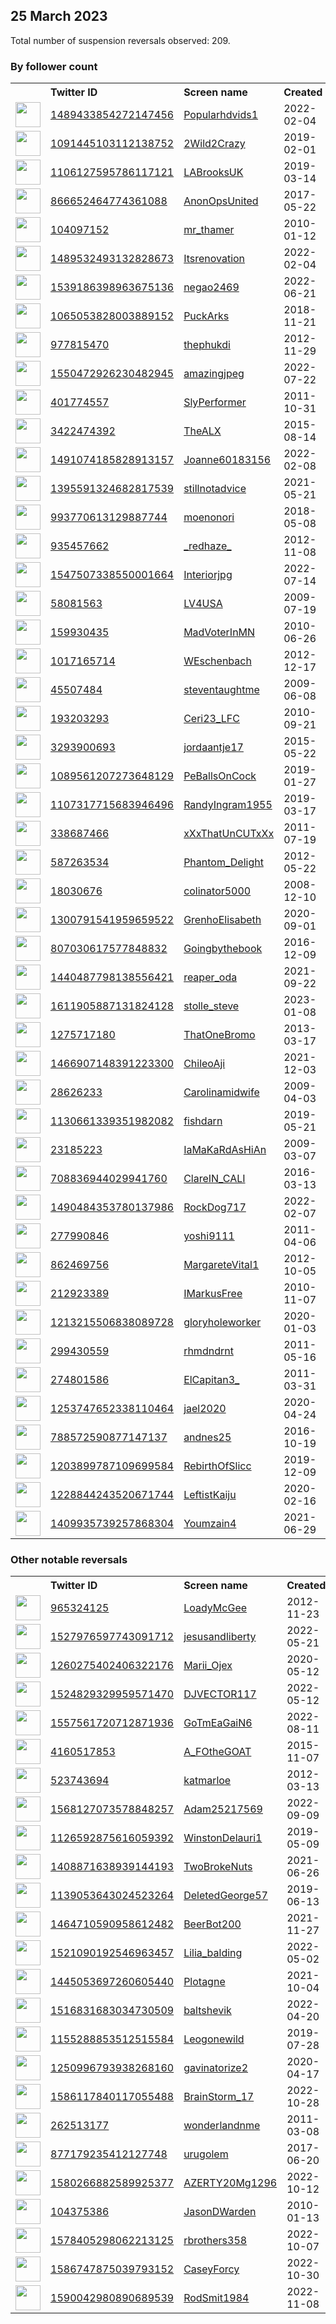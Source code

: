 
## 25 March 2023
Total number of suspension reversals observed: 209.

### By follower count
<table><tr><th></th><th align="left">Twitter ID</th><th align="left">Screen name</th>
<th align="left">Created</th><th align="left">Status</th><th align="left">Suspended</th><th align="left">Followers</th>
<tr><td><a href="https://pbs.twimg.com/profile_images/1643748434502090754/moNbwjb0_normal.jpg"><img src="https://pbs.twimg.com/profile_images/1643748434502090754/moNbwjb0_normal.jpg" width="40px" height="40px" align="center"/></a></td><td><a href="https://twitter.com/intent/user?user_id=1489433854272147456">1489433854272147456</a></td><td><a href="https://twitter.com/Popularhdvids1">Popularhdvids1</a></td><td>2022-02-04</td><td align="center"></td><td>2023-02-03</td><td>305804</td></tr>
<tr><td><a href="https://pbs.twimg.com/profile_images/1563410708125007872/VLMs5556_normal.jpg"><img src="https://pbs.twimg.com/profile_images/1563410708125007872/VLMs5556_normal.jpg" width="40px" height="40px" align="center"/></a></td><td><a href="https://twitter.com/intent/user?user_id=1091445103112138752">1091445103112138752</a></td><td><a href="https://twitter.com/2Wild2Crazy">2Wild2Crazy</a></td><td>2019-02-01</td><td align="center"></td><td>2023-01-27</td><td>267159</td></tr>
<tr><td><a href="https://pbs.twimg.com/profile_images/1638544368633085955/smRyyLZz_normal.jpg"><img src="https://pbs.twimg.com/profile_images/1638544368633085955/smRyyLZz_normal.jpg" width="40px" height="40px" align="center"/></a></td><td><a href="https://twitter.com/intent/user?user_id=1106127595786117121">1106127595786117121</a></td><td><a href="https://twitter.com/LABrooksUK">LABrooksUK</a></td><td>2019-03-14</td><td align="center"></td><td>2023-01-09</td><td>132095</td></tr>
<tr><td><a href="https://pbs.twimg.com/profile_images/1640922915225886720/qU925Bf3_normal.jpg"><img src="https://pbs.twimg.com/profile_images/1640922915225886720/qU925Bf3_normal.jpg" width="40px" height="40px" align="center"/></a></td><td><a href="https://twitter.com/intent/user?user_id=866652464774361088">866652464774361088</a></td><td><a href="https://twitter.com/AnonOpsUnited">AnonOpsUnited</a></td><td>2017-05-22</td><td align="center">🚫</td><td></td><td>75369</td></tr>
<tr><td><a href="https://pbs.twimg.com/profile_images/1519702312259923970/C_ju3Ej-_normal.jpg"><img src="https://pbs.twimg.com/profile_images/1519702312259923970/C_ju3Ej-_normal.jpg" width="40px" height="40px" align="center"/></a></td><td><a href="https://twitter.com/intent/user?user_id=104097152">104097152</a></td><td><a href="https://twitter.com/mr_thamer">mr_thamer</a></td><td>2010-01-12</td><td align="center"></td><td>2022-11-24</td><td>63163</td></tr>
<tr><td><a href="https://pbs.twimg.com/profile_images/1645349593972891650/t6WuadHv_normal.jpg"><img src="https://pbs.twimg.com/profile_images/1645349593972891650/t6WuadHv_normal.jpg" width="40px" height="40px" align="center"/></a></td><td><a href="https://twitter.com/intent/user?user_id=1489532493132828673">1489532493132828673</a></td><td><a href="https://twitter.com/Itsrenovation">Itsrenovation</a></td><td>2022-02-04</td><td align="center"></td><td>2022-03-11</td><td>54837</td></tr>
<tr><td><a href="https://pbs.twimg.com/profile_images/1638694471075352577/7x5KTfjb_normal.jpg"><img src="https://pbs.twimg.com/profile_images/1638694471075352577/7x5KTfjb_normal.jpg" width="40px" height="40px" align="center"/></a></td><td><a href="https://twitter.com/intent/user?user_id=1539186398963675136">1539186398963675136</a></td><td><a href="https://twitter.com/negao2469">negao2469</a></td><td>2022-06-21</td><td align="center"></td><td>2023-03-03</td><td>25768</td></tr>
<tr><td><a href="https://pbs.twimg.com/profile_images/1515173772147494913/plAJChUL_normal.jpg"><img src="https://pbs.twimg.com/profile_images/1515173772147494913/plAJChUL_normal.jpg" width="40px" height="40px" align="center"/></a></td><td><a href="https://twitter.com/intent/user?user_id=1065053828003889152">1065053828003889152</a></td><td><a href="https://twitter.com/PuckArks">PuckArks</a></td><td>2018-11-21</td><td align="center">🚫</td><td>2022-06-29</td><td>23947</td></tr>
<tr><td><a href="https://pbs.twimg.com/profile_images/1452333958654533639/jK5ylg_Q_normal.jpg"><img src="https://pbs.twimg.com/profile_images/1452333958654533639/jK5ylg_Q_normal.jpg" width="40px" height="40px" align="center"/></a></td><td><a href="https://twitter.com/intent/user?user_id=977815470">977815470</a></td><td><a href="https://twitter.com/thephukdi">thephukdi</a></td><td>2012-11-29</td><td align="center"></td><td>2023-03-15</td><td>23020</td></tr>
<tr><td><a href="https://pbs.twimg.com/profile_images/1568678438185365505/rKakvut3_normal.jpg"><img src="https://pbs.twimg.com/profile_images/1568678438185365505/rKakvut3_normal.jpg" width="40px" height="40px" align="center"/></a></td><td><a href="https://twitter.com/intent/user?user_id=1550472926230482945">1550472926230482945</a></td><td><a href="https://twitter.com/amazingjpeg">amazingjpeg</a></td><td>2022-07-22</td><td align="center"></td><td>2022-09-16</td><td>18773</td></tr>
<tr><td><a href="https://pbs.twimg.com/profile_images/1659604622611300370/b8LqAq8W_normal.jpg"><img src="https://pbs.twimg.com/profile_images/1659604622611300370/b8LqAq8W_normal.jpg" width="40px" height="40px" align="center"/></a></td><td><a href="https://twitter.com/intent/user?user_id=401774557">401774557</a></td><td><a href="https://twitter.com/SlyPerformer">SlyPerformer</a></td><td>2011-10-31</td><td align="center"></td><td>2023-03-22</td><td>14756</td></tr>
<tr><td><a href="https://pbs.twimg.com/profile_images/977433954927161344/z6BS9F59_normal.jpg"><img src="https://pbs.twimg.com/profile_images/977433954927161344/z6BS9F59_normal.jpg" width="40px" height="40px" align="center"/></a></td><td><a href="https://twitter.com/intent/user?user_id=3422474392">3422474392</a></td><td><a href="https://twitter.com/TheALX">TheALX</a></td><td>2015-08-14</td><td align="center">🔒</td><td></td><td>14511</td></tr>
<tr><td><a href="https://pbs.twimg.com/profile_images/1491075031157420034/j6TImwhB_normal.jpg"><img src="https://pbs.twimg.com/profile_images/1491075031157420034/j6TImwhB_normal.jpg" width="40px" height="40px" align="center"/></a></td><td><a href="https://twitter.com/intent/user?user_id=1491074185828913157">1491074185828913157</a></td><td><a href="https://twitter.com/Joanne60183156">Joanne60183156</a></td><td>2022-02-08</td><td align="center"></td><td>2022-06-07</td><td>14281</td></tr>
<tr><td><a href="https://pbs.twimg.com/profile_images/1654088748831735809/7oE4hTRU_normal.jpg"><img src="https://pbs.twimg.com/profile_images/1654088748831735809/7oE4hTRU_normal.jpg" width="40px" height="40px" align="center"/></a></td><td><a href="https://twitter.com/intent/user?user_id=1395591324682817539">1395591324682817539</a></td><td><a href="https://twitter.com/stillnotadvice">stillnotadvice</a></td><td>2021-05-21</td><td align="center"></td><td>2023-03-22</td><td>13053</td></tr>
<tr><td><a href="https://pbs.twimg.com/profile_images/1264823539980480512/jk5-dbSg_normal.jpg"><img src="https://pbs.twimg.com/profile_images/1264823539980480512/jk5-dbSg_normal.jpg" width="40px" height="40px" align="center"/></a></td><td><a href="https://twitter.com/intent/user?user_id=993770613129887744">993770613129887744</a></td><td><a href="https://twitter.com/moenonori">moenonori</a></td><td>2018-05-08</td><td align="center"></td><td>2023-03-03</td><td>12968</td></tr>
<tr><td><a href="https://pbs.twimg.com/profile_images/615975624188952576/M2L9hGNP_normal.jpg"><img src="https://pbs.twimg.com/profile_images/615975624188952576/M2L9hGNP_normal.jpg" width="40px" height="40px" align="center"/></a></td><td><a href="https://twitter.com/intent/user?user_id=935457662">935457662</a></td><td><a href="https://twitter.com/_redhaze_">_redhaze_</a></td><td>2012-11-08</td><td align="center"></td><td></td><td>12415</td></tr>
<tr><td><a href="https://pbs.twimg.com/profile_images/1547627588553568259/mUgIjQZe_normal.jpg"><img src="https://pbs.twimg.com/profile_images/1547627588553568259/mUgIjQZe_normal.jpg" width="40px" height="40px" align="center"/></a></td><td><a href="https://twitter.com/intent/user?user_id=1547507338550001664">1547507338550001664</a></td><td><a href="https://twitter.com/Interiorjpg">Interiorjpg</a></td><td>2022-07-14</td><td align="center"></td><td>2022-09-10</td><td>11712</td></tr>
<tr><td><a href="https://pbs.twimg.com/profile_images/1314235406972379137/R-x1gLK7_normal.jpg"><img src="https://pbs.twimg.com/profile_images/1314235406972379137/R-x1gLK7_normal.jpg" width="40px" height="40px" align="center"/></a></td><td><a href="https://twitter.com/intent/user?user_id=58081563">58081563</a></td><td><a href="https://twitter.com/LV4USA">LV4USA</a></td><td>2009-07-19</td><td align="center"></td><td></td><td>11251</td></tr>
<tr><td><a href="https://pbs.twimg.com/profile_images/940622291133706240/kV_jYyK7_normal.jpg"><img src="https://pbs.twimg.com/profile_images/940622291133706240/kV_jYyK7_normal.jpg" width="40px" height="40px" align="center"/></a></td><td><a href="https://twitter.com/intent/user?user_id=159930435">159930435</a></td><td><a href="https://twitter.com/MadVoterInMN">MadVoterInMN</a></td><td>2010-06-26</td><td align="center"></td><td></td><td>9083</td></tr>
<tr><td><a href="https://pbs.twimg.com/profile_images/1241871078940495873/NEMMKHrt_normal.jpg"><img src="https://pbs.twimg.com/profile_images/1241871078940495873/NEMMKHrt_normal.jpg" width="40px" height="40px" align="center"/></a></td><td><a href="https://twitter.com/intent/user?user_id=1017165714">1017165714</a></td><td><a href="https://twitter.com/WEschenbach">WEschenbach</a></td><td>2012-12-17</td><td align="center"></td><td>2022-11-18</td><td>8821</td></tr>
<tr><td><a href="https://pbs.twimg.com/profile_images/1613333359341568003/Qu254u73_normal.jpg"><img src="https://pbs.twimg.com/profile_images/1613333359341568003/Qu254u73_normal.jpg" width="40px" height="40px" align="center"/></a></td><td><a href="https://twitter.com/intent/user?user_id=45507484">45507484</a></td><td><a href="https://twitter.com/steventaughtme">steventaughtme</a></td><td>2009-06-08</td><td align="center"></td><td>2023-03-02</td><td>8427</td></tr>
<tr><td><a href="https://pbs.twimg.com/profile_images/982332656573734914/TpkeX0GN_normal.jpg"><img src="https://pbs.twimg.com/profile_images/982332656573734914/TpkeX0GN_normal.jpg" width="40px" height="40px" align="center"/></a></td><td><a href="https://twitter.com/intent/user?user_id=193203293">193203293</a></td><td><a href="https://twitter.com/Ceri23_LFC">Ceri23_LFC</a></td><td>2010-09-21</td><td align="center"></td><td></td><td>4638</td></tr>
<tr><td><a href="https://pbs.twimg.com/profile_images/1643959464003764224/18V_UoXP_normal.jpg"><img src="https://pbs.twimg.com/profile_images/1643959464003764224/18V_UoXP_normal.jpg" width="40px" height="40px" align="center"/></a></td><td><a href="https://twitter.com/intent/user?user_id=3293900693">3293900693</a></td><td><a href="https://twitter.com/jordaantje17">jordaantje17</a></td><td>2015-05-22</td><td align="center"></td><td></td><td>4077</td></tr>
<tr><td><a href="https://pbs.twimg.com/profile_images/1640130545249050627/DFYONjhP_normal.jpg"><img src="https://pbs.twimg.com/profile_images/1640130545249050627/DFYONjhP_normal.jpg" width="40px" height="40px" align="center"/></a></td><td><a href="https://twitter.com/intent/user?user_id=1089561207273648129">1089561207273648129</a></td><td><a href="https://twitter.com/PeBallsOnCock">PeBallsOnCock</a></td><td>2019-01-27</td><td align="center"></td><td>2022-10-29</td><td>4012</td></tr>
<tr><td><a href="https://pbs.twimg.com/profile_images/1639340953784680451/ywEdyEK4_normal.jpg"><img src="https://pbs.twimg.com/profile_images/1639340953784680451/ywEdyEK4_normal.jpg" width="40px" height="40px" align="center"/></a></td><td><a href="https://twitter.com/intent/user?user_id=1107317715683946496">1107317715683946496</a></td><td><a href="https://twitter.com/RandyIngram1955">RandyIngram1955</a></td><td>2019-03-17</td><td align="center"></td><td></td><td>3669</td></tr>
<tr><td><a href="https://abs.twimg.com/sticky/default_profile_images/default_profile_normal.png"><img src="https://abs.twimg.com/sticky/default_profile_images/default_profile_normal.png" width="40px" height="40px" align="center"/></a></td><td><a href="https://twitter.com/intent/user?user_id=338687466">338687466</a></td><td><a href="https://twitter.com/xXxThatUnCUTxXx">xXxThatUnCUTxXx</a></td><td>2011-07-19</td><td align="center"></td><td>2023-02-08</td><td>3457</td></tr>
<tr><td><a href="https://pbs.twimg.com/profile_images/781751604013740033/H_QtuSZq_normal.jpg"><img src="https://pbs.twimg.com/profile_images/781751604013740033/H_QtuSZq_normal.jpg" width="40px" height="40px" align="center"/></a></td><td><a href="https://twitter.com/intent/user?user_id=587263534">587263534</a></td><td><a href="https://twitter.com/Phantom_Delight">Phantom_Delight</a></td><td>2012-05-22</td><td align="center"></td><td>2022-11-27</td><td>3307</td></tr>
<tr><td><a href="https://pbs.twimg.com/profile_images/1354848252894404608/L5oiFPLg_normal.jpg"><img src="https://pbs.twimg.com/profile_images/1354848252894404608/L5oiFPLg_normal.jpg" width="40px" height="40px" align="center"/></a></td><td><a href="https://twitter.com/intent/user?user_id=18030676">18030676</a></td><td><a href="https://twitter.com/colinator5000">colinator5000</a></td><td>2008-12-10</td><td align="center"></td><td></td><td>3139</td></tr>
<tr><td><a href="https://pbs.twimg.com/profile_images/1655768903308419072/wlFZw2jH_normal.jpg"><img src="https://pbs.twimg.com/profile_images/1655768903308419072/wlFZw2jH_normal.jpg" width="40px" height="40px" align="center"/></a></td><td><a href="https://twitter.com/intent/user?user_id=1300791541959659522">1300791541959659522</a></td><td><a href="https://twitter.com/GrenhoElisabeth">GrenhoElisabeth</a></td><td>2020-09-01</td><td align="center"></td><td>2022-11-07</td><td>3126</td></tr>
<tr><td><a href="https://pbs.twimg.com/profile_images/1642931762748702720/tEvUMjOS_normal.jpg"><img src="https://pbs.twimg.com/profile_images/1642931762748702720/tEvUMjOS_normal.jpg" width="40px" height="40px" align="center"/></a></td><td><a href="https://twitter.com/intent/user?user_id=807030617577848832">807030617577848832</a></td><td><a href="https://twitter.com/Goingbythebook">Goingbythebook</a></td><td>2016-12-09</td><td align="center"></td><td></td><td>2885</td></tr>
<tr><td><a href="https://pbs.twimg.com/profile_images/1440487929822924804/7KJ5uOFd_normal.png"><img src="https://pbs.twimg.com/profile_images/1440487929822924804/7KJ5uOFd_normal.png" width="40px" height="40px" align="center"/></a></td><td><a href="https://twitter.com/intent/user?user_id=1440487798138556421">1440487798138556421</a></td><td><a href="https://twitter.com/reaper_oda">reaper_oda</a></td><td>2021-09-22</td><td align="center"></td><td>2022-05-04</td><td>2744</td></tr>
<tr><td><a href="https://pbs.twimg.com/profile_images/1612255768803434500/qaCsOynO_normal.jpg"><img src="https://pbs.twimg.com/profile_images/1612255768803434500/qaCsOynO_normal.jpg" width="40px" height="40px" align="center"/></a></td><td><a href="https://twitter.com/intent/user?user_id=1611905887131824128">1611905887131824128</a></td><td><a href="https://twitter.com/stolle_steve">stolle_steve</a></td><td>2023-01-08</td><td align="center"></td><td>2023-03-20</td><td>2395</td></tr>
<tr><td><a href="https://pbs.twimg.com/profile_images/1553210219718746112/R4qpzanL_normal.jpg"><img src="https://pbs.twimg.com/profile_images/1553210219718746112/R4qpzanL_normal.jpg" width="40px" height="40px" align="center"/></a></td><td><a href="https://twitter.com/intent/user?user_id=1275717180">1275717180</a></td><td><a href="https://twitter.com/ThatOneBromo">ThatOneBromo</a></td><td>2013-03-17</td><td align="center"></td><td>2023-02-04</td><td>2177</td></tr>
<tr><td><a href="https://pbs.twimg.com/profile_images/1604222319177609216/hR3Gq0vv_normal.jpg"><img src="https://pbs.twimg.com/profile_images/1604222319177609216/hR3Gq0vv_normal.jpg" width="40px" height="40px" align="center"/></a></td><td><a href="https://twitter.com/intent/user?user_id=1466907148391223300">1466907148391223300</a></td><td><a href="https://twitter.com/ChileoAji">ChileoAji</a></td><td>2021-12-03</td><td align="center"></td><td>2023-03-01</td><td>2029</td></tr>
<tr><td><a href="https://pbs.twimg.com/profile_images/1646514023406669824/aXx_lLmC_normal.jpg"><img src="https://pbs.twimg.com/profile_images/1646514023406669824/aXx_lLmC_normal.jpg" width="40px" height="40px" align="center"/></a></td><td><a href="https://twitter.com/intent/user?user_id=28626233">28626233</a></td><td><a href="https://twitter.com/Carolinamidwife">Carolinamidwife</a></td><td>2009-04-03</td><td align="center"></td><td></td><td>1862</td></tr>
<tr><td><a href="https://pbs.twimg.com/profile_images/1639313001143582740/k8vSFh2N_normal.jpg"><img src="https://pbs.twimg.com/profile_images/1639313001143582740/k8vSFh2N_normal.jpg" width="40px" height="40px" align="center"/></a></td><td><a href="https://twitter.com/intent/user?user_id=1130661339351982082">1130661339351982082</a></td><td><a href="https://twitter.com/fishdarn">fishdarn</a></td><td>2019-05-21</td><td align="center"></td><td></td><td>1828</td></tr>
<tr><td><a href="https://pbs.twimg.com/profile_images/1088542640025419777/qTrFiGyd_normal.jpg"><img src="https://pbs.twimg.com/profile_images/1088542640025419777/qTrFiGyd_normal.jpg" width="40px" height="40px" align="center"/></a></td><td><a href="https://twitter.com/intent/user?user_id=23185223">23185223</a></td><td><a href="https://twitter.com/IaMaKaRdAsHiAn">IaMaKaRdAsHiAn</a></td><td>2009-03-07</td><td align="center">🔒</td><td>2023-02-04</td><td>1820</td></tr>
<tr><td><a href="https://pbs.twimg.com/profile_images/872681341300506624/561ETL9i_normal.jpg"><img src="https://pbs.twimg.com/profile_images/872681341300506624/561ETL9i_normal.jpg" width="40px" height="40px" align="center"/></a></td><td><a href="https://twitter.com/intent/user?user_id=708836944029941760">708836944029941760</a></td><td><a href="https://twitter.com/ClareIN_CALI">ClareIN_CALI</a></td><td>2016-03-13</td><td align="center"></td><td>2022-07-23</td><td>1731</td></tr>
<tr><td><a href="https://pbs.twimg.com/profile_images/1490485602323685379/CuZiXPHy_normal.jpg"><img src="https://pbs.twimg.com/profile_images/1490485602323685379/CuZiXPHy_normal.jpg" width="40px" height="40px" align="center"/></a></td><td><a href="https://twitter.com/intent/user?user_id=1490484353780137986">1490484353780137986</a></td><td><a href="https://twitter.com/RockDog717">RockDog717</a></td><td>2022-02-07</td><td align="center"></td><td>2023-02-28</td><td>1674</td></tr>
<tr><td><a href="https://pbs.twimg.com/profile_images/1651222357053259776/MJZmBNzj_normal.jpg"><img src="https://pbs.twimg.com/profile_images/1651222357053259776/MJZmBNzj_normal.jpg" width="40px" height="40px" align="center"/></a></td><td><a href="https://twitter.com/intent/user?user_id=277990846">277990846</a></td><td><a href="https://twitter.com/yoshi9111">yoshi9111</a></td><td>2011-04-06</td><td align="center"></td><td>2023-03-17</td><td>1596</td></tr>
<tr><td><a href="https://pbs.twimg.com/profile_images/1660647356797165569/J4oTX3x9_normal.jpg"><img src="https://pbs.twimg.com/profile_images/1660647356797165569/J4oTX3x9_normal.jpg" width="40px" height="40px" align="center"/></a></td><td><a href="https://twitter.com/intent/user?user_id=862469756">862469756</a></td><td><a href="https://twitter.com/MargareteVital1">MargareteVital1</a></td><td>2012-10-05</td><td align="center"></td><td>2022-06-28</td><td>1532</td></tr>
<tr><td><a href="https://pbs.twimg.com/profile_images/1656791179252453376/FVRAL8Cf_normal.jpg"><img src="https://pbs.twimg.com/profile_images/1656791179252453376/FVRAL8Cf_normal.jpg" width="40px" height="40px" align="center"/></a></td><td><a href="https://twitter.com/intent/user?user_id=212923389">212923389</a></td><td><a href="https://twitter.com/IMarkusFree">IMarkusFree</a></td><td>2010-11-07</td><td align="center"></td><td></td><td>1494</td></tr>
<tr><td><a href="https://pbs.twimg.com/profile_images/1659794326921027585/w8j54dc7_normal.jpg"><img src="https://pbs.twimg.com/profile_images/1659794326921027585/w8j54dc7_normal.jpg" width="40px" height="40px" align="center"/></a></td><td><a href="https://twitter.com/intent/user?user_id=1213215506838089728">1213215506838089728</a></td><td><a href="https://twitter.com/gloryholeworker">gloryholeworker</a></td><td>2020-01-03</td><td align="center">👋</td><td>2022-08-04</td><td>1486</td></tr>
<tr><td><a href="https://pbs.twimg.com/profile_images/1657196619861983232/03Po3oIm_normal.jpg"><img src="https://pbs.twimg.com/profile_images/1657196619861983232/03Po3oIm_normal.jpg" width="40px" height="40px" align="center"/></a></td><td><a href="https://twitter.com/intent/user?user_id=299430559">299430559</a></td><td><a href="https://twitter.com/rhmdndrnt">rhmdndrnt</a></td><td>2011-05-16</td><td align="center"></td><td>2022-11-08</td><td>1469</td></tr>
<tr><td><a href="https://pbs.twimg.com/profile_images/1639607253517910018/AO7d9kjK_normal.jpg"><img src="https://pbs.twimg.com/profile_images/1639607253517910018/AO7d9kjK_normal.jpg" width="40px" height="40px" align="center"/></a></td><td><a href="https://twitter.com/intent/user?user_id=274801586">274801586</a></td><td><a href="https://twitter.com/ElCapitan3_">ElCapitan3_</a></td><td>2011-03-31</td><td align="center">👋</td><td></td><td>1439</td></tr>
<tr><td><a href="https://pbs.twimg.com/profile_images/1347344601976340487/dokiGEXc_normal.jpg"><img src="https://pbs.twimg.com/profile_images/1347344601976340487/dokiGEXc_normal.jpg" width="40px" height="40px" align="center"/></a></td><td><a href="https://twitter.com/intent/user?user_id=1253747652338110464">1253747652338110464</a></td><td><a href="https://twitter.com/jael2020">jael2020</a></td><td>2020-04-24</td><td align="center"></td><td></td><td>1432</td></tr>
<tr><td><a href="https://pbs.twimg.com/profile_images/1196865271790743553/5niTYIrP_normal.jpg"><img src="https://pbs.twimg.com/profile_images/1196865271790743553/5niTYIrP_normal.jpg" width="40px" height="40px" align="center"/></a></td><td><a href="https://twitter.com/intent/user?user_id=788572590877147137">788572590877147137</a></td><td><a href="https://twitter.com/andnes25">andnes25</a></td><td>2016-10-19</td><td align="center"></td><td></td><td>1414</td></tr>
<tr><td><a href="https://pbs.twimg.com/profile_images/1639449308385746945/UXM4E9bz_normal.jpg"><img src="https://pbs.twimg.com/profile_images/1639449308385746945/UXM4E9bz_normal.jpg" width="40px" height="40px" align="center"/></a></td><td><a href="https://twitter.com/intent/user?user_id=1203899787109699584">1203899787109699584</a></td><td><a href="https://twitter.com/RebirthOfSlicc">RebirthOfSlicc</a></td><td>2019-12-09</td><td align="center"></td><td></td><td>1405</td></tr>
<tr><td><a href="https://pbs.twimg.com/profile_images/1323384195138215936/uhwv2B-V_normal.jpg"><img src="https://pbs.twimg.com/profile_images/1323384195138215936/uhwv2B-V_normal.jpg" width="40px" height="40px" align="center"/></a></td><td><a href="https://twitter.com/intent/user?user_id=1228844243520671744">1228844243520671744</a></td><td><a href="https://twitter.com/LeftistKaiju">LeftistKaiju</a></td><td>2020-02-16</td><td align="center"></td><td></td><td>1353</td></tr>
<tr><td><a href="https://pbs.twimg.com/profile_images/1434974614661259268/YAYr0gWC_normal.jpg"><img src="https://pbs.twimg.com/profile_images/1434974614661259268/YAYr0gWC_normal.jpg" width="40px" height="40px" align="center"/></a></td><td><a href="https://twitter.com/intent/user?user_id=1409935739257868304">1409935739257868304</a></td><td><a href="https://twitter.com/Youmzain4">Youmzain4</a></td><td>2021-06-29</td><td align="center"></td><td></td><td>1196</td></tr>
</table>

### Other notable reversals
<table><tr><th></th><th align="left">Twitter ID</th><th align="left">Screen name</th>
<th align="left">Created</th><th align="left">Status</th><th align="left">Suspended</th><th align="left">Followers</th>
<tr><td><a href="https://pbs.twimg.com/profile_images/1656769516855230464/hepY7veF_normal.jpg"><img src="https://pbs.twimg.com/profile_images/1656769516855230464/hepY7veF_normal.jpg" width="40px" height="40px" align="center"/></a></td><td><a href="https://twitter.com/intent/user?user_id=965324125">965324125</a></td><td><a href="https://twitter.com/LoadyMcGee">LoadyMcGee</a></td><td>2012-11-23</td><td align="center"></td><td>2022-11-23</td><td>831</td></tr>
<tr><td><a href="https://pbs.twimg.com/profile_images/1556401624301637632/HIprp7ZS_normal.jpg"><img src="https://pbs.twimg.com/profile_images/1556401624301637632/HIprp7ZS_normal.jpg" width="40px" height="40px" align="center"/></a></td><td><a href="https://twitter.com/intent/user?user_id=1527976597743091712">1527976597743091712</a></td><td><a href="https://twitter.com/jesusandliberty">jesusandliberty</a></td><td>2022-05-21</td><td align="center"></td><td>2023-02-18</td><td>200</td></tr>
<tr><td><a href="https://pbs.twimg.com/profile_images/1639402296869109763/DnrGEuBF_normal.jpg"><img src="https://pbs.twimg.com/profile_images/1639402296869109763/DnrGEuBF_normal.jpg" width="40px" height="40px" align="center"/></a></td><td><a href="https://twitter.com/intent/user?user_id=1260275402406322176">1260275402406322176</a></td><td><a href="https://twitter.com/Marii_Ojex">Marii_Ojex</a></td><td>2020-05-12</td><td align="center"></td><td>2023-01-28</td><td>832</td></tr>
<tr><td><a href="https://pbs.twimg.com/profile_images/1528851076304322560/R33Az368_normal.jpg"><img src="https://pbs.twimg.com/profile_images/1528851076304322560/R33Az368_normal.jpg" width="40px" height="40px" align="center"/></a></td><td><a href="https://twitter.com/intent/user?user_id=1524829329959571470">1524829329959571470</a></td><td><a href="https://twitter.com/DJVECTOR117">DJVECTOR117</a></td><td>2022-05-12</td><td align="center"></td><td>2022-11-18</td><td>564</td></tr>
<tr><td><a href="https://pbs.twimg.com/profile_images/1586114713359990785/ckFnY8lM_normal.jpg"><img src="https://pbs.twimg.com/profile_images/1586114713359990785/ckFnY8lM_normal.jpg" width="40px" height="40px" align="center"/></a></td><td><a href="https://twitter.com/intent/user?user_id=1557561720712871936">1557561720712871936</a></td><td><a href="https://twitter.com/GoTmEaGaiN6">GoTmEaGaiN6</a></td><td>2022-08-11</td><td align="center"></td><td>2023-03-08</td><td>0</td></tr>
<tr><td><a href="https://pbs.twimg.com/profile_images/1639460040267517953/Fz8qE5Nx_normal.jpg"><img src="https://pbs.twimg.com/profile_images/1639460040267517953/Fz8qE5Nx_normal.jpg" width="40px" height="40px" align="center"/></a></td><td><a href="https://twitter.com/intent/user?user_id=4160517853">4160517853</a></td><td><a href="https://twitter.com/A_FOtheGOAT">A_FOtheGOAT</a></td><td>2015-11-07</td><td align="center"></td><td>2022-11-08</td><td>858</td></tr>
<tr><td><a href="https://pbs.twimg.com/profile_images/1656061331831918592/t_BDRd9w_normal.jpg"><img src="https://pbs.twimg.com/profile_images/1656061331831918592/t_BDRd9w_normal.jpg" width="40px" height="40px" align="center"/></a></td><td><a href="https://twitter.com/intent/user?user_id=523743694">523743694</a></td><td><a href="https://twitter.com/katmarloe">katmarloe</a></td><td>2012-03-13</td><td align="center"></td><td>2022-12-17</td><td>48</td></tr>
<tr><td><a href="https://pbs.twimg.com/profile_images/1655567074209542148/13OSniEm_normal.jpg"><img src="https://pbs.twimg.com/profile_images/1655567074209542148/13OSniEm_normal.jpg" width="40px" height="40px" align="center"/></a></td><td><a href="https://twitter.com/intent/user?user_id=1568127073578848257">1568127073578848257</a></td><td><a href="https://twitter.com/Adam25217569">Adam25217569</a></td><td>2022-09-09</td><td align="center"></td><td>2023-03-23</td><td>550</td></tr>
<tr><td><a href="https://pbs.twimg.com/profile_images/1419435424754192385/GHltv6e8_normal.jpg"><img src="https://pbs.twimg.com/profile_images/1419435424754192385/GHltv6e8_normal.jpg" width="40px" height="40px" align="center"/></a></td><td><a href="https://twitter.com/intent/user?user_id=1126592875616059392">1126592875616059392</a></td><td><a href="https://twitter.com/WinstonDelauri1">WinstonDelauri1</a></td><td>2019-05-09</td><td align="center">👋</td><td>2023-03-18</td><td>663</td></tr>
<tr><td><a href="https://pbs.twimg.com/profile_images/1645603274614079490/vBzSf7LH_normal.jpg"><img src="https://pbs.twimg.com/profile_images/1645603274614079490/vBzSf7LH_normal.jpg" width="40px" height="40px" align="center"/></a></td><td><a href="https://twitter.com/intent/user?user_id=1408871638939144193">1408871638939144193</a></td><td><a href="https://twitter.com/TwoBrokeNuts">TwoBrokeNuts</a></td><td>2021-06-26</td><td align="center"></td><td>2022-12-02</td><td>109</td></tr>
<tr><td><a href="https://pbs.twimg.com/profile_images/1139053978455617537/qnR63dDV_normal.jpg"><img src="https://pbs.twimg.com/profile_images/1139053978455617537/qnR63dDV_normal.jpg" width="40px" height="40px" align="center"/></a></td><td><a href="https://twitter.com/intent/user?user_id=1139053643024523264">1139053643024523264</a></td><td><a href="https://twitter.com/DeletedGeorge57">DeletedGeorge57</a></td><td>2019-06-13</td><td align="center"></td><td>2022-12-14</td><td>129</td></tr>
<tr><td><a href="https://pbs.twimg.com/profile_images/1464748307893346312/nirFaufE_normal.jpg"><img src="https://pbs.twimg.com/profile_images/1464748307893346312/nirFaufE_normal.jpg" width="40px" height="40px" align="center"/></a></td><td><a href="https://twitter.com/intent/user?user_id=1464710590958612482">1464710590958612482</a></td><td><a href="https://twitter.com/BeerBot200">BeerBot200</a></td><td>2021-11-27</td><td align="center"></td><td>2022-11-24</td><td>345</td></tr>
<tr><td><a href="https://pbs.twimg.com/profile_images/1570890939547148288/8LSxCJfM_normal.jpg"><img src="https://pbs.twimg.com/profile_images/1570890939547148288/8LSxCJfM_normal.jpg" width="40px" height="40px" align="center"/></a></td><td><a href="https://twitter.com/intent/user?user_id=1521090192546963457">1521090192546963457</a></td><td><a href="https://twitter.com/Lilia_balding">Lilia_balding</a></td><td>2022-05-02</td><td align="center"></td><td>2022-11-22</td><td>1153</td></tr>
<tr><td><a href="https://pbs.twimg.com/profile_images/1513615767358816256/osyq6hx1_normal.jpg"><img src="https://pbs.twimg.com/profile_images/1513615767358816256/osyq6hx1_normal.jpg" width="40px" height="40px" align="center"/></a></td><td><a href="https://twitter.com/intent/user?user_id=1445053697260605440">1445053697260605440</a></td><td><a href="https://twitter.com/Plotagne">Plotagne</a></td><td>2021-10-04</td><td align="center"></td><td>2022-07-09</td><td>22</td></tr>
<tr><td><a href="https://pbs.twimg.com/profile_images/1542720090436665347/GY9xgqGt_normal.jpg"><img src="https://pbs.twimg.com/profile_images/1542720090436665347/GY9xgqGt_normal.jpg" width="40px" height="40px" align="center"/></a></td><td><a href="https://twitter.com/intent/user?user_id=1516831683034730509">1516831683034730509</a></td><td><a href="https://twitter.com/baltshevik">baltshevik</a></td><td>2022-04-20</td><td align="center"></td><td>2022-09-17</td><td>1083</td></tr>
<tr><td><a href="https://pbs.twimg.com/profile_images/1417617439257370626/0JiRaL-8_normal.jpg"><img src="https://pbs.twimg.com/profile_images/1417617439257370626/0JiRaL-8_normal.jpg" width="40px" height="40px" align="center"/></a></td><td><a href="https://twitter.com/intent/user?user_id=1155288853512515584">1155288853512515584</a></td><td><a href="https://twitter.com/Leogonewild">Leogonewild</a></td><td>2019-07-28</td><td align="center">👋</td><td>2023-02-02</td><td>182</td></tr>
<tr><td><a href="https://pbs.twimg.com/profile_images/1597455915732680705/dGNsMeWU_normal.jpg"><img src="https://pbs.twimg.com/profile_images/1597455915732680705/dGNsMeWU_normal.jpg" width="40px" height="40px" align="center"/></a></td><td><a href="https://twitter.com/intent/user?user_id=1250996793938268160">1250996793938268160</a></td><td><a href="https://twitter.com/gavinatorize2">gavinatorize2</a></td><td>2020-04-17</td><td align="center">🚫</td><td>2023-03-09</td><td>995</td></tr>
<tr><td><a href="https://pbs.twimg.com/profile_images/1586118152047427585/vke3C0it_normal.jpg"><img src="https://pbs.twimg.com/profile_images/1586118152047427585/vke3C0it_normal.jpg" width="40px" height="40px" align="center"/></a></td><td><a href="https://twitter.com/intent/user?user_id=1586117840117055488">1586117840117055488</a></td><td><a href="https://twitter.com/BrainStorm_17">BrainStorm_17</a></td><td>2022-10-28</td><td align="center"></td><td>2022-12-05</td><td>284</td></tr>
<tr><td><a href="https://pbs.twimg.com/profile_images/1628882975235665921/VH_R3ryX_normal.jpg"><img src="https://pbs.twimg.com/profile_images/1628882975235665921/VH_R3ryX_normal.jpg" width="40px" height="40px" align="center"/></a></td><td><a href="https://twitter.com/intent/user?user_id=262513177">262513177</a></td><td><a href="https://twitter.com/wonderlandnme">wonderlandnme</a></td><td>2011-03-08</td><td align="center"></td><td>2023-03-05</td><td>49</td></tr>
<tr><td><a href="https://pbs.twimg.com/profile_images/1243690481177055232/VXhki3EC_normal.jpg"><img src="https://pbs.twimg.com/profile_images/1243690481177055232/VXhki3EC_normal.jpg" width="40px" height="40px" align="center"/></a></td><td><a href="https://twitter.com/intent/user?user_id=877179235412127748">877179235412127748</a></td><td><a href="https://twitter.com/urugolem">urugolem</a></td><td>2017-06-20</td><td align="center"></td><td>2022-07-26</td><td>121</td></tr>
<tr><td><a href="https://pbs.twimg.com/profile_images/1655667764684627968/wcQzc5WX_normal.jpg"><img src="https://pbs.twimg.com/profile_images/1655667764684627968/wcQzc5WX_normal.jpg" width="40px" height="40px" align="center"/></a></td><td><a href="https://twitter.com/intent/user?user_id=1580266882589925377">1580266882589925377</a></td><td><a href="https://twitter.com/AZERTY20Mg1296">AZERTY20Mg1296</a></td><td>2022-10-12</td><td align="center"></td><td>2023-03-17</td><td>12</td></tr>
<tr><td><a href="https://pbs.twimg.com/profile_images/1206792831823691776/3FqzI1o7_normal.jpg"><img src="https://pbs.twimg.com/profile_images/1206792831823691776/3FqzI1o7_normal.jpg" width="40px" height="40px" align="center"/></a></td><td><a href="https://twitter.com/intent/user?user_id=104375386">104375386</a></td><td><a href="https://twitter.com/JasonDWarden">JasonDWarden</a></td><td>2010-01-13</td><td align="center"></td><td>2023-03-15</td><td>458</td></tr>
<tr><td><a href="https://pbs.twimg.com/profile_images/1593314036120158208/GzFfsGY8_normal.jpg"><img src="https://pbs.twimg.com/profile_images/1593314036120158208/GzFfsGY8_normal.jpg" width="40px" height="40px" align="center"/></a></td><td><a href="https://twitter.com/intent/user?user_id=1578405298062213125">1578405298062213125</a></td><td><a href="https://twitter.com/rbrothers358">rbrothers358</a></td><td>2022-10-07</td><td align="center"></td><td>2023-03-20</td><td>366</td></tr>
<tr><td><a href="https://pbs.twimg.com/profile_images/1587117135792590849/FaZSZyOt_normal.jpg"><img src="https://pbs.twimg.com/profile_images/1587117135792590849/FaZSZyOt_normal.jpg" width="40px" height="40px" align="center"/></a></td><td><a href="https://twitter.com/intent/user?user_id=1586747875039793152">1586747875039793152</a></td><td><a href="https://twitter.com/CaseyForcy">CaseyForcy</a></td><td>2022-10-30</td><td align="center">🚫</td><td>2022-12-10</td><td>660</td></tr>
<tr><td><a href="https://pbs.twimg.com/profile_images/1650631123515453441/1fVnZH35_normal.jpg"><img src="https://pbs.twimg.com/profile_images/1650631123515453441/1fVnZH35_normal.jpg" width="40px" height="40px" align="center"/></a></td><td><a href="https://twitter.com/intent/user?user_id=1590042980890689539">1590042980890689539</a></td><td><a href="https://twitter.com/RodSmit1984">RodSmit1984</a></td><td>2022-11-08</td><td align="center"></td><td>2022-11-30</td><td>8</td></tr>
</table>

